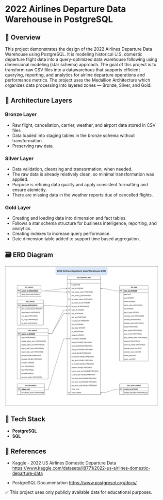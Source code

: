 # 2022 Airlines Departure Data Warehouse in PostgreSQL

## 📌 Overview

This project demonstrates the design of the 2022 Airlines Departure Data Warehouse using PostgreSQL. It is modeling historical U.S. domestic departure flight data into a query-optimized data warehouse following using dimensional modeling (star schema) approach. The goal of this project is to transform raw CSV files into a datawarehous that supports efficient querying, reporting, and analytics for airline departure operations and performance metrics. The project uses the Medallion Architecture which organizes data processing into layered zones — Bronze, Silver, and Gold.

## 🧱 Architecture Layers

### Bronze Layer
- Raw flight, cancellation, carrier, weather, and airport data stored in CSV files
- Data loaded into staging tables in the bronze schema without transformation.
- Preserving raw data.

### Silver Layer
- Data validation, cleansing and transormation, when needed. 
- The raw data is already relatively clean, so minimal transformation was applied.
- Purpose is refining data quality and apply consistent formatting and ensure atomicity.
- There are missing data in the weather reports due of cancelled flights.

### Gold Layer
- Creating and loading data into dimension and fact tables.
- Follows a star schema structure for business intelligence, reporting, and analytics.
- Creating indexes to increase query performance.
- Date dimension table added to support time based aggregation.

## 🗃️ ERD Diagram

![dw_figure](docs/departure_dw_erd.jpg)

## 🧰 Tech Stack
- **PostgreSQL**
- **SQL**

## 🔗 References

- Kaggle - 2022 US Airlines Domestic Departure Data
  https://www.kaggle.com/datasets/jl8771/2022-us-airlines-domestic-departure-data

- PostgreSQL Documentation
  https://www.postgresql.org/docs/

✅ This project uses only publicly available data for educational purposes.
